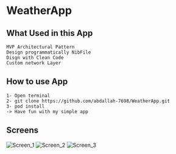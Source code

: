 # WeatherApp

## What Used in this App
    MVP Architectural Pattern
    Design programmatically NibFile 
    Disgn with Clean Code
    Custom network Layer
    
## How to use App 
    1- Open terminal 
    2- git clone https://github.com/abdallah-7698/WeatherApp.git
    3- pod install
    -> Have fun with my simple app
    
## Screens 
![Screen_1](https://user-images.githubusercontent.com/107879186/202199769-cc291095-aacb-40fa-aaa2-50c1efd597f6.png)  ![Screen_2](https://user-images.githubusercontent.com/107879186/202199768-f3f5aaf5-d257-4263-8b86-5067a2aa1321.png)  ![Screen_3](https://user-images.githubusercontent.com/107879186/202199760-08f0e8c6-1220-4da1-9b0d-64dea6cc700d.png)
